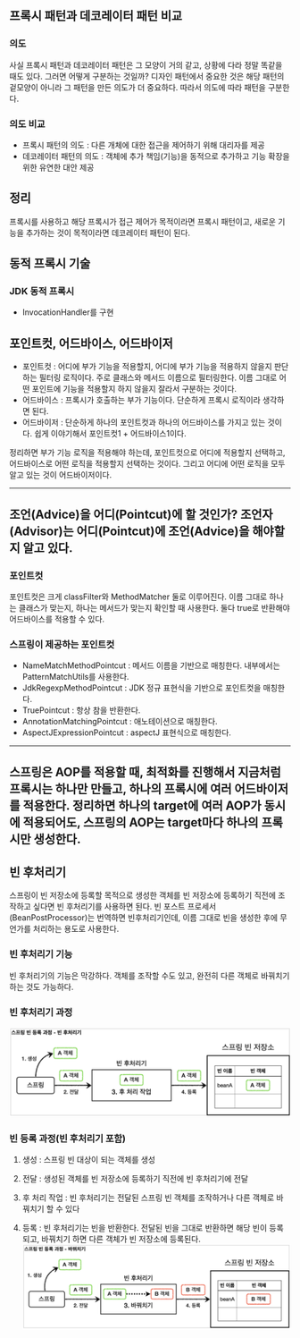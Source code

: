## 프록시 패턴과 데코레이터 패턴 비교
### 의도
사실 프록시 패턴과 데코레이터 패턴은 그 모양이 거의 같고, 상황에 다라 정말 똑같을 때도 있다. 그러면 어떻게 구분하는 것일까?
디자인 패턴에서 중요한 것은 해당 패턴의 겉모양이 아니라 그 패턴을 만든 의도가 더 중요하다. 따라서 의도에 따라 패턴을 구분한다.

### 의도 비교
* 프록시 패턴의 의도 : 다른 개체에 대한 접근을 제어하기 위해 대리자를 제공
* 데코레이터 패턴의 의도 : 객체에 추가 책임(기능)을 동적으로 추가하고 기능 확장을 위한 유연한 대안 제공

## 정리
프록시를 사용하고 해당 프록시가 접근 제어가 목적이라면 프록시 패턴이고, 새로운 기능을 추가하는 것이 목적이라면 데코레이터 패턴이 된다.

## 동적 프록시 기술
### JDK 동적 프록시
- InvocationHandler를 구현

## 포인트컷, 어드바이스, 어드바이저
- 포인트컷 : 어디에 부가 기능을 적용할지, 어디에 부가 기능을 적용하지 않을지 판단하는 필터링 로직이다. 주로 클래스와 메서드 이름으로 필터링한다. 이름 그대로 어떤 포인트에 기능을 적용할지 하지 않을지 잘라서 구분하는 것이다.
- 어드바이스 : 프록시가 호출하는 부가 기능이다. 단순하게 프록시 로직이라 생각하면 된다.
- 어드바이저 : 단순하게 하나의 포인트컷과 하나의 어드바이스를 가지고 있는 것이다. 쉽게 이야기해서 포인트컷1 + 어드바이스1이다.

정리하면 부가 기능 로직을 적용해야 하는데, 포인트컷으로 어디에 적용할지 선택하고, 어드바이스로 어떤 로직을 적용할지 선택하는 것이다. 그리고 어디에 어떤 로직을 모두 알고 있는 것이 어드바이저이다.

---
조언(Advice)을 어디(Pointcut)에 할 것인가?
조언자(Advisor)는 어디(Pointcut)에 조언(Advice)을 해야할 지 알고 있다.
---

### 포인트컷
포인트컷은 크게 classFilter와 MethodMatcher 둘로 이루어진다. 이름 그대로 하나는 클래스가 맞는지, 하나는 메서드가 맞는지 확인할 때 사용한다.
둘다 true로 반환해야 어드바이스를 적용할 수 있다.

### 스프링이 제공하는 포인트컷
- NameMatchMethodPointcut : 메서드 이름을 기반으로 매칭한다. 내부에서는 PatternMatchUtils를 사용한다.
- JdkRegexpMethodPointcut : JDK 정규 표현식을 기반으로 포인트컷을 매칭한다.
- TruePointcut : 항상 참을 반환한다.
- AnnotationMatchingPointcut : 애노테이션으로 매칭한다.
- AspectJExpressionPointcut : aspectJ 표현식으로 매칭한다.

---
스프링은 AOP를 적용할 때, 최적화를 진행해서 지금처럼 프록시는 하나만 만들고, 하나의 프록시에 여러 어드바이저를 적용한다.
정리하면 하나의 target에 여러 AOP가 동시에 적용되어도, 스프링의 AOP는 target마다 하나의 프록시만 생성한다.
---

## 빈 후처리기
스프링이 빈 저장소에 등록할 목적으로 생성한 객체를 빈 저장소에 등록하기 직전에 조작하고 싶다면 빈 후처리기를 사용하면 된다.
빈 포스트 프로세서(BeanPostProcessor)는 번역하면 빈후처리기인데, 이름 그대로 빈을 생성한 후에 무언가를 처리하는 용도로 사용한다.

### 빈 후처리기 기능
빈 후처리기의 기능은 막강하다.
객체를 조작할 수도 있고, 완전히 다른 객체로 바꿔치기 하는 것도 가능하다.

### 빈 후처리기 과정
![빈 후처리기 과정](../image/빈후처리기1.png)

### 빈 등록 과정(빈 후처리기 포함)
1. 생성 : 스프링 빈 대상이 되는 객체를 생성
2. 전달 : 생성된 객체를 빈 저장소에 등록하기 직전에 빈 후처리기에 전달
3. 후 처리 작업 : 빈 후처리기는 전달된 스프링 빈 객체를 조작하거나 다른 객체로 바꿔치기 할 수 있다

4. 등록 : 빈 후처리기는 빈을 반환한다. 전달된 빈을 그대로 반환하면 해당 빈이 등록되고, 바꿔치기 하면 다른 객체가 빈 저장소에 등록된다.
   ![빈 후처리기 과정](../image/빈후처리기2.png)
